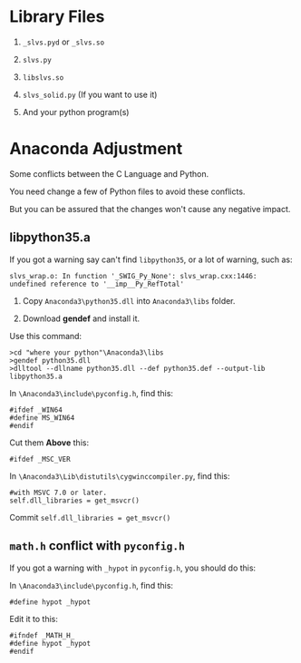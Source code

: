 Library Files
===

1. `_slvs.pyd` or `_slvs.so`

1. `slvs.py`

1. `libslvs.so`

1. `slvs_solid.py` (If you want to use it)

1. And your python program(s)

Anaconda Adjustment
===

Some conflicts between the C Language and Python.

You need change a few of Python files to avoid these conflicts.

But you can be assured that the changes won't cause any negative impact.

libpython35.a
---

If you got a warning say can't find `libpython35`, or a lot of warning, such as:

`slvs_wrap.o: In function '_SWIG_Py_None': slvs_wrap.cxx:1446: undefined reference to '__imp__Py_RefTotal'`

1. Copy `Anaconda3\python35.dll` into `Anaconda3\libs` folder.

1. Download **gendef** and install it.

Use this command:

```
>cd "where your python"\Anaconda3\libs
>gendef python35.dll
>dlltool --dllname python35.dll --def python35.def --output-lib libpython35.a
```

In `\Anaconda3\include\pyconfig.h`, find this:

```
#ifdef _WIN64
#define MS_WIN64
#endif
```

Cut them **Above** this:

```
#ifdef _MSC_VER
```

In `\Anaconda3\Lib\distutils\cygwinccompiler.py`, find this:

```
#with MSVC 7.0 or later.
self.dll_libraries = get_msvcr()
```

Commit `self.dll_libraries = get_msvcr()`

`math.h` conflict with `pyconfig.h`
---

If you got a warning with `_hypot` in `pyconfig.h`, you should do this:

In `\Anaconda3\include\pyconfig.h`, find this:

```
#define hypot _hypot
```

Edit it to this:

```
#ifndef _MATH_H_
#define hypot _hypot
#endif
```